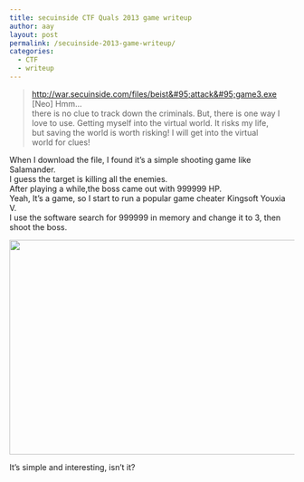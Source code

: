 ```yaml
---
title: secuinside CTF Quals 2013 game writeup
author: aay
layout: post
permalink: /secuinside-2013-game-writeup/
categories:
  - CTF
  - writeup
---
```

> http://war.secuinside.com/files/beist&#95;attack&#95;game3.exe  
> [Neo] Hmm&#8230;  
> there is no clue to track down the criminals. But, there is one way I  
> love to use. Getting myself into the virtual world. It risks my life,  
> but saving the world is worth risking! I will get into the virtual  
> world for clues!

When I download the file, I found it&#8217;s a simple shooting game like Salamander.  
I guess the target is killing all the enemies.  
After playing a while,the boss came out with 999999 HP.  
Yeah, It&#8217;s a game, so I start to run a popular game cheater Kingsoft Youxia V.  
I use the software search for 999999 in memory and change it to 3, then shoot the boss.

[<img src="http://www.blue-lotus.net/wp-content/uploads/2013/05/Windows-XP-Professional-2013-05-24-21-53-31-1024x621.png" alt="" width="625" height="379" class="alignnone size-large wp-image-551" />][1]

It&#8217;s simple and interesting, isn&#8217;t it?

 [1]: http://www.blue-lotus.net/wp-content/uploads/2013/05/Windows-XP-Professional-2013-05-24-21-53-31.png